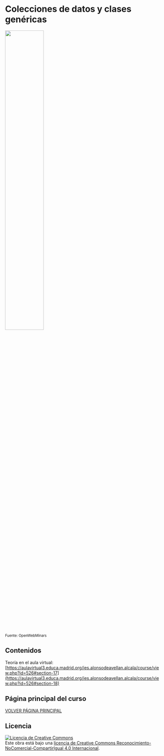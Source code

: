 # Colecciones de datos y clases genéricas


<img src="https://github.com/profeMelola/Programacion-06-2023-24/assets/91023374/52e131c6-408e-4176-af26-b0b0ca677f7b" width="50%"/>

<sub>Fuente: OpenWebMinars</sub>

## Contenidos

Teoría en el aula virtual: [https://aulavirtual3.educa.madrid.org/ies.alonsodeavellan.alcala/course/view.php?id=526#section-17](https://aulavirtual3.educa.madrid.org/ies.alonsodeavellan.alcala/course/view.php?id=526#section-18)

## Página principal del curso

[VOLVER PÁGINA PRINCIPAL](https://github.com/profeMelola/Programacion-00-2023-24)

## Licencia

<a rel="license" href="http://creativecommons.org/licenses/by-nc-sa/4.0/"><img alt="Licencia de Creative Commons" style="border-width:0" src="https://i.creativecommons.org/l/by-nc-sa/4.0/88x31.png" /></a><br />Este obra está bajo una <a rel="license" href="http://creativecommons.org/licenses/by-nc-sa/4.0/">licencia de Creative Commons Reconocimiento-NoComercial-CompartirIgual 4.0 Internacional</a>.
